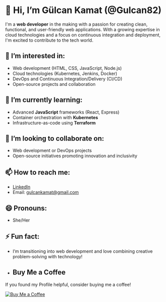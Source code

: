 # 👋 Hi, I’m Gülcan Kamat (@Gulcan82)

I'm a **web developer** in the making with a passion for creating clean, functional, and user-friendly web applications. With a growing expertise in cloud technologies and a focus on continuous integration and deployment, I'm excited to contribute to the tech world.

## 👀 I’m interested in:
- Web development (HTML, CSS, JavaScript, Node.js)
- Cloud technologies (Kubernetes, Jenkins, Docker)
- DevOps and Continuous Integration/Delivery (CI/CD)
- Open-source projects and collaboration

## 🌱 I’m currently learning:
- Advanced **JavaScript** frameworks (React, Express)
- Container orchestration with **Kubernetes**
- Infrastructure-as-code using **Terraform**

## 💞️ I’m looking to collaborate on:
- Web development or DevOps projects
- Open-source initiatives promoting innovation and inclusivity

## 📫 How to reach me:
- [LinkedIn](https://linkedin.com/in/gulcan-kamat)
- Email: gulcankamat@gmail.com

## 😄 Pronouns:
- She/Her

## ⚡ Fun fact:
- I’m transitioning into web development and love combining creative problem-solving with technology!
  
- ## Buy Me a Coffee
If you found my Profile helpful, consider buying me a coffee!

[![Buy Me a Coffee](https://www.buymeacoffee.com/assets/img/custom_images/orange_img.png)](https://www.buymeacoffee.com/gulcan)

